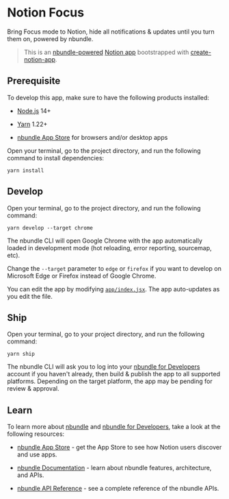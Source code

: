 # Notion Focus

Bring Focus mode to Notion, hide all notifications & updates until you turn them on, powered by nbundle.

> This is an [nbundle-powered][nbundle for developers] [Notion app][nbundle] bootstrapped with [create-notion-app].

## Prerequisite

To develop this app, make sure to have the following products installed:

- [Node.js] 14+

- [Yarn] 1.22+

- [nbundle App Store][nbundle] for browsers and/or desktop apps

Open your terminal, go to the project directory, and run the following command to install dependencies:

```shell
yarn install
```

## Develop

Open your terminal, go to the project directory, and run the following command:

```shell
yarn develop --target chrome
```

The nbundle CLI will open Google Chrome with the app automatically loaded in development mode (hot reloading, error reporting, sourcemap, etc).

Change the `--target` parameter to `edge` or `firefox` if you want to develop on Microsoft Edge or Firefox instead of Google Chrome.

You can edit the app by modifying [`app/index.jsx`](app/index.jsx). The app auto-updates as you edit the file.

## Ship

Open your terminal, go to your project directory, and run the following command:

```shell
yarn ship
```

The nbundle CLI will ask you to log into your [nbundle for Developers] account if you haven't already, then build & publish the app to all supported platforms. Depending on the target platform, the app may be pending for review & approval.

## Learn

To learn more about [nbundle] and [nbundle for Developers], take a look at the following resources:

- [nbundle App Store](https://nbundle.com) - get the App Store to see how Notion users discover and use apps.

- [nbundle Documentation](https://developers.nbundle.com) - learn about nbundle features, architecture, and APIs.

- [nbundle API Reference](https://developers.nbundle.com/docs/api) - see a complete reference of the nbundle APIs.

<!-- Links -->

[node.js]: https://nodejs.org
[yarn]: https://classic.yarnpkg.com
[nbundle]: https://www.nbundle.com
[nbundle for developers]: https://developers.nbundle.com
[create-notion-app]: https://www.github.com/nbundle/create-notion-app
